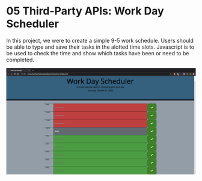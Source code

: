 # 05 Third-Party APIs: Work Day Scheduler

In this project, we were to create a simple 9-5 work schedule. Users should be able to type and save their tasks in the alotted time slots. Javascript is to be used to check the time and show which tasks have been or need to be completed.

<img src="dayplanner.jpg" alt="example pic">